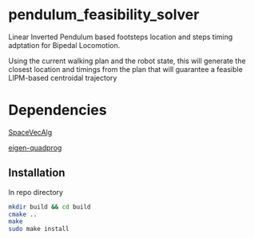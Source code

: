 # pendulum_feasibility_solver

Linear Inverted Pendulum based footsteps location and steps timing adptation for Bipedal Locomotion.

Using the current walking plan and the robot state, this will generate the closest location and timings from the plan that will guarantee a feasible LIPM-based centroidal trajectory

# Dependencies

[SpaceVecAlg](https://github.com/jrl-umi3218/SpaceVecAlg)

[eigen-quadprog](https://github.com/jrl-umi3218/eigen-quadprog)

## Installation
In repo directory
```bash
mkdir build && cd build
cmake ..
make 
sudo make install
